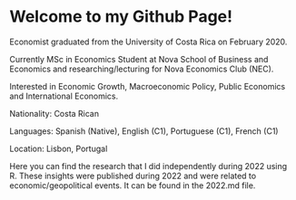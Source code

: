 # Welcome to my Github Page!

Economist graduated from the University of Costa Rica on February 2020. 

Currently MSc in Economics Student at Nova School of Business and Economics and researching/lecturing for Nova Economics Club (NEC). 

Interested in Economic Growth, Macroeconomic Policy, Public Economics and International Economics.

Nationality: Costa Rican 

Languages: Spanish (Native), English (C1), Portuguese (C1), French (C1)

Location: Lisbon, Portugal

Here you can find the research that I did independently during 2022 using R. These insights were published during 2022 and were related to economic/geopolitical events. It can be found in the 2022.md file. 

